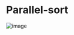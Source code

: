 # Parallel-sort
![image](https://user-images.githubusercontent.com/94697684/170043711-66c302e1-492e-4376-80a7-ab6f8c6e8e77.png)

